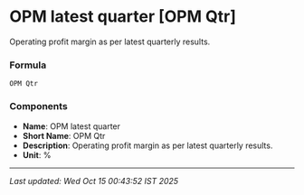 # OPM latest quarter [OPM Qtr]
Operating profit margin as per latest quarterly results.

### Formula
```text
OPM Qtr
```


### Components
- **Name**: OPM latest quarter
- **Short Name**: OPM Qtr
- **Description**: Operating profit margin as per latest quarterly results.
- **Unit**: %

---
*Last updated: Wed Oct 15 00:43:52 IST 2025*
